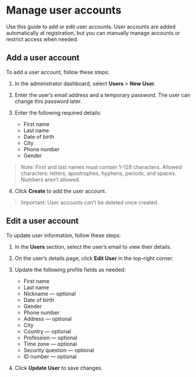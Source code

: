 # Manage user accounts

<!--
> ~~Add or Edit the user~~
> 
> New heading is more task-focused, short, and uses sentence-style cap.
> 
> References: 
> - https://learn.microsoft.com/en-us/style-guide/checklists/word-choice-checklist
> - https://learn.microsoft.com/en-us/style-guide/procedures-instructions/writing-step-by-step-instructions
> - https://learn.microsoft.com/en-us/style-guide/scannable-content/headings
-->

Use this guide to add or edit user accounts. User accounts are added automatically at registration, but you can manually manage accounts or restrict access when needed.

<!--
> ~~We understand that time is valuable, which is why our platform automatically adds users as soon as they register, freeing up your precious resources. But we also know that sometimes, you may want to take matters into your own hands or prevent unauthorized access.~~
>~~With our platform, you have the flexibility to manually register a user or restrict access to certain features for unregistered users upon their request. This ensures that you have full control over your user base and can provide the best possible experience for your customers.~~
>
> Simplified introduction. Removed conversational and marketing tone
> (“We understand that time is valuable...”) and replaced with direct,
> Plain English explanation of the feature.
> 
> References: 
> - https://learn.microsoft.com/en-us/style-guide/grammar/grammar-and-parts-of-speech
> - https://learn.microsoft.com/en-us/style-guide/top-10-tips-style-voice
> - https://learn.microsoft.com/en-us/style-guide/grammar/person
> - https://learn.microsoft.com/en-us/style-guide/procedures-instructions/writing-step-by-step-instructions
-->

## Add a user account

To add a user account, follow these steps:

<!--
> ~~When you want to add a user do the following:~~
> 
> Replaced old intro with direct command style. Thought about "adding", but
> MS guides recommends to be careful with -ing.
> 
> References: 
> - https://learn.microsoft.com/en-us/style-guide/grammar/grammar-and-parts-of-speech
> - https://learn.microsoft.com/en-us/style-guide/grammar/ing-words
> - https://learn.microsoft.com/en-us/style-guide/procedures-instructions/writing-step-by-step-instructions
-->

1. In the administrator dashboard, select **Users** > **New User**.

2. Enter the user’s email address and a temporary password. The user can change this password later.

3. Enter the following required details:
   - First name
   - Last name
   - Date of birth
   - City
   - Phone number
   - Gender

> Note: First and last names must contain 1–128 characters. Allowed characters: letters, apostrophes, hyphens, periods, and spaces. Numbers aren’t allowed.

4. Click **Create** to add the user account.

> Important: User accounts can’t be deleted once created.

<!--
> ~~1. Go to the "Users", then click 'New user' button and enter email of the > user~~
> ~~2. enter password of the user. (The user will be able to change the password > later).~~
> ~~3. Under Profile fields, enter the user name. There must be no digits in the > user name and~~
> ~~the number of characters must be from 1 to 128. We allow to enter single > quotation~~
> ~~mark, minus sign, period and blank space.~~
> ~~4. Type the surname of the user. There must be no digits in the user surname and the~~
> ~~number of characters must be from 1 to 128. We allow to enter single > quotation mark,~~
> ~~minus sign, period and blank space.~~
> ~~5. Select user date of birth~~
> ~~6. Enter the name of the city where the user lives.~~
> ~~7. Type the phone number of the user~~
> ~~8. Check the checkbox whether the user is male or female~~
> ~~9. When you finish with filling in the form you can click "Create" button to create the user.~~
> 
> Reduced from 9 steps to 4, combining related actions.
> Each step:
> - Starts with an imperative verb (Open, Enter, Provide, Click).
> - Limited to fewer than 7 steps, so the full process fits on one screen.
> - Validation rules (for names) moved into a Note, per MS guideline
>   on using notes for important but secondary info.
> - Bias-free communication for Male or Female.
> - Used standardized terms for special characters. 
> 
> Based on the guide, I assumed fields in Edit are optional,
> while Add includes only required fields for account creation
>
> References:
> - https://learn.microsoft.com/en-us/style-guide/procedures-instructions/writing-step-by-step-instructions
> - https://learn.microsoft.com/en-us/style-guide/developer-content/formatting-developer-text-elements
> - https://learn.microsoft.com/en-us/style-guide/a-z-word-list-term-collections/e/email
> - https://learn.microsoft.com/en-us/style-guide/procedures-instructions/describing-interactions-with-ui
> - https://learn.microsoft.com/en-us/style-guide/bias-free-communication
> - https://learn.microsoft.com/en-us/style-guide/a-z-word-list-term-collections/term-collections/special-characters
-->

## Edit a user account

To update user information, follow these steps:

1. In the **Users** section, select the user’s email to view their details.

2. On the user’s details page, click **Edit User** in the top-right corner.

3. Update the following profile fields as needed:
   - First name
   - Last name
   - Nickname — optional
   - Date of birth
   - Gender
   - Phone number
   - Address — optional
   - City
   - Country — optional
   - Profession — optional
   - Time zone — optional
   - Security question — optional
   - ID number — optional

4. Click **Update User** to save changes.

<!--
~~10. To edit user, push the email of a user you want to edit.~~
~~11. Tap 'Edit user' on the user details page, at the top right~~
~~12. Make changes, for example: First, last names, nickname, date of birth, country, city,~~
~~address, profession, time zone, security question, personal ID.~~
~~13. Click Update user to finish editing of the user.~~
~~Per the established protocols of the system, once a user has been registered within the~~
~~framework, they shall not be able to be removed from the system.~~

> Rewrote to 4 clear steps.
> - Replaced “push the email” and “tap” with standard verbs:
>   “select” and “click,” per MS guidance on UI interactions.
> - Removed long list of possible fields.
>
> References:
> - https://learn.microsoft.com/en-us/style-guide/procedures-instructions/writing-step-by-step-instructions
> - https://learn.microsoft.com/en-us/style-guide/word-choice
> - https://learn.microsoft.com/en-us/style-guide/developer-content/formatting-developer-text-elements
> - https://learn.microsoft.com/en-us/style-guide/procedures-instructions/describing-interactions-with-ui
-->
